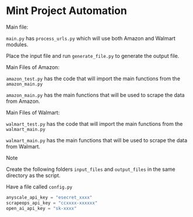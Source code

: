 # Mint Project Automation

Main file:

`main.py` has `process_urls.py` which will use both Amazon and Walmart modules.

Place the input file and run `generate_file.py` to generate the output file.





Main Files of Amazon:

`amazon_test.py` has the code that will import the main functions from the `amazon_main.py`

`amazon_main.py` has the main functions that will be used to scrape the data from Amazon.

Main Files of Walmart:

`walmart_test.py` has the code that will import the main functions from the `walmart_main.py`

`walmart_main.py` has the main functions that will be used to scrape the data from Walmart.

Note

Create the following folders `input_files` and `output_files` in the same directory as the script.

Have a file called `config.py`

```py
anyscale_api_key = "esecret_xxxx"
scrapeops_api_key = "ccxxxx-xxxxxx"
open_ai_api_key = "sk-xxxx"
```

